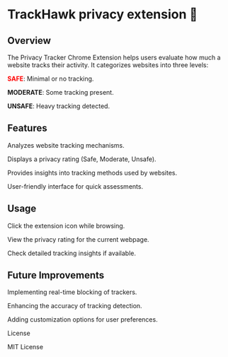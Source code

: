 # TrackHawk privacy extension 🦅

## Overview

The Privacy Tracker Chrome Extension helps users evaluate how much a website tracks their activity. 
It categorizes websites into three levels:

<span style="color: red;">**SAFE**</span>: Minimal or no tracking.

**MODERATE**: Some tracking present.

**UNSAFE**: Heavy tracking detected.

## Features

Analyzes website tracking mechanisms.

Displays a privacy rating (Safe, Moderate, Unsafe).

Provides insights into tracking methods used by websites.

User-friendly interface for quick assessments.

## Usage

Click the extension icon while browsing.

View the privacy rating for the current webpage.

Check detailed tracking insights if available.

## Future Improvements

Implementing real-time blocking of trackers.

Enhancing the accuracy of tracking detection.

Adding customization options for user preferences.

License

MIT License
